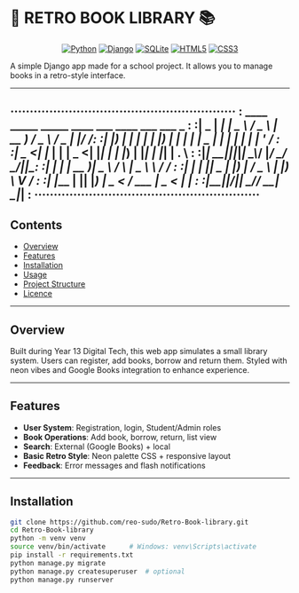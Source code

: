 # 🌌 RETRO BOOK LIBRARY 📚

<div align="center">


[![Python](https://img.shields.io/badge/Python-3.8+-FF6B6B?style=for-the-badge&logo=python&logoColor=white)]()
[![Django](https://img.shields.io/badge/Django-4.0+-4ECDC4?style=for-the-badge&logo=django&logoColor=white)]()
[![SQLite](https://img.shields.io/badge/SQLite-Database-45B7D1?style=for-the-badge&logo=sqlite&logoColor=white)]()
[![HTML5](https://img.shields.io/badge/HTML5-E34F26?style=for-the-badge&logo=html5&logoColor=white)]()
[![CSS3](https://img.shields.io/badge/CSS3-1572B6?style=for-the-badge&logo=css3&logoColor=white)]()
</div>

A simple Django app made for a school project. It allows you to manage books in a retro-style interface.

---
··························································
: ____  _____ _____ ____   ___    ____   ___   ___  _  __:
:|  _ \| ____|_   _|  _ \ / _ \  | __ ) / _ \ / _ \| |/ /:
:| |_) |  _|   | | | |_) | | | | |  _ \| | | | | | | ' / :
:|  _ <| |___  | | |  _ <| |_| | | |_) | |_| | |_| | . \ :
:|_| \_\_____|_|_|_|_| \_\\___/  |____/ \___/ \___/|_|\_\:
:| |   |_ _| __ )|  _ \    / \  |  _ \ \ / /             :
:| |    | ||  _ \| |_) |  / _ \ | |_) \ V /              :
:| |___ | || |_) |  _ <  / ___ \|  _ < | |               :
:|_____|___|____/|_| \_\/_/   \_\_| \_\|_|               :
··························································
---

## Contents

- [Overview](#overview)  
- [Features](#features)  
- [Installation](#installation)  
- [Usage](#usage)  
- [Project Structure](#project-structure)  
- [Licence](#licence)

---

## Overview

Built during Year 13 Digital Tech, this web app simulates a small library system. Users can register, add books, borrow and return them. Styled with neon vibes and Google Books integration to enhance experience.

---

## Features

- **User System**: Registration, login, Student/Admin roles  
- **Book Operations**: Add book, borrow, return, list view  
- **Search**: External (Google Books) + local  
- **Basic Retro Style**: Neon palette CSS + responsive layout  
- **Feedback**: Error messages and flash notifications

---

## Installation

```bash
git clone https://github.com/reo-sudo/Retro-Book-library.git
cd Retro-Book-library
python -m venv venv
source venv/bin/activate      # Windows: venv\Scripts\activate
pip install -r requirements.txt
python manage.py migrate
python manage.py createsuperuser  # optional
python manage.py runserver
